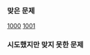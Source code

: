 ### 맞은 문제
[1000](./1000번~1099번/1000번%20-%20A+B) 
[1001](./1000번~1099번/1001번%20-%20A-B) 
<!--Solved-->
### 시도했지만 맞지 못한 문제
<!--Tried-->

